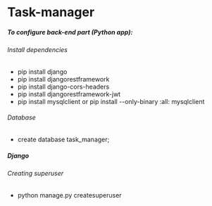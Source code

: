 # Task-manager

##### To configure back-end part (Python app):
###### Install dependencies
- pip install django
- pip install djangorestframework
- pip install django-cors-headers
- pip install djangorestframework-jwt
- pip install mysqlclient or pip install --only-binary :all: mysqlclient

###### Database
- create database task_manager;

##### Django
###### Creating superuser
- python manage.py createsuperuser